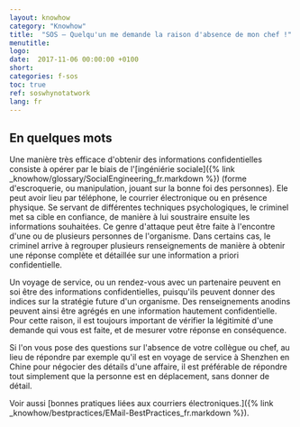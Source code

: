 ```yaml
---
layout: knowhow
category: "Knowhow"
title:  "SOS – Quelqu'un me demande la raison d'absence de mon chef !"
menutitle:
logo:
date:  2017-11-06 00:00:00 +0100
short:
categories: f-sos
toc: true
ref: soswhynotatwork
lang: fr
---
```


## En quelques mots
Une manière très efficace d'obtenir des informations confidentielles consiste à opérer par le biais de l'[ingéniérie sociale]({% link _knowhow/glossary/SocialEngineering_fr.markdown %})  (forme d'escroquerie, ou manipulation, jouant sur la bonne foi des personnes). Ele peut avoir lieu par téléphone, le courrier électronique ou en présence physique. Se servant de différentes techniques psychologiques, le criminel met sa cible en confiance, de manière à lui soustraire ensuite les informations souhaitées. Ce genre d'attaque peut être faite à l'encontre d'une ou de plusieurs personnes de l'organisme. Dans certains cas, le criminel arrive à regrouper plusieurs renseignements de manière à obtenir une réponse complète et détaillée sur une information a priori confidentielle.

Un voyage de service, ou un rendez-vous avec un partenaire peuvent en soi être des informations confidentielles, puisqu'ils peuvent donner des indices sur la stratégie future d'un organisme. Des renseignements anodins peuvent ainsi être agrégés en une information hautement confidentielle. Pour cette raison, il est toujours important de vérifier la légitimité d'une demande qui vous est faite, et de mesurer votre réponse en conséquence.

Si l'on vous pose des questions sur l'absence de votre collègue ou chef, au lieu de répondre par exemple qu'il est en voyage de service à Shenzhen en Chine pour négocier des détails d'une affaire, il est préférable de répondre tout simplement que la personne est en déplacement, sans donner de détail.

Voir aussi [bonnes pratiques liées aux courriers électroniques.]({% link _knowhow/bestpractices/EMail-BestPractices_fr.markdown %}).
